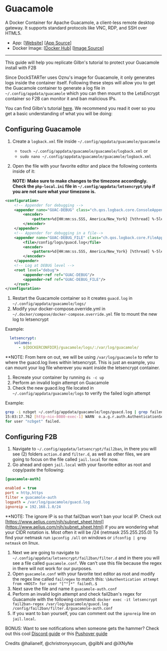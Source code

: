 # Guacamole

A Docker Container for Apache Guacamole, a client-less remote desktop gateway. It supports standard protocols like VNC, RDP, and SSH over HTML5.

- App: [[Website](https://guacamole.apache.org/)] [[App Source](https://github.com/oznu/docker-guacamole)]
- Docker Image: [[Docker Hub](https://hub.docker.com/)] [[Image Source](https://hub.docker.com/r/oznu/guacamole)]

---

This guide will help you replicate Gilbn's tutorial to protect your Guacamole install with F2B

Since DockSTARTer uses Oznu's image for Guacamole, it only generates logs inside the container itself. Following these steps will allow you to get the Guacamole container to generate a log file in `~/.config/appdata/guacamole` which you can then mount to the LetsEncrypt container so F2B can monitor it and ban malicious IPs.

You can find Gilbn's tutorial [here](https://technicalramblings.com/blog/remotely-accessing-the-unraid-gui-with-guacamole-and-vnc-web-browser/). We recommend you read it over so you get a basic understanding of what you will be doing:

## Configuring Guacamole

1. Create a `logback.xml` file inside `~/.config/appdata/guacamole/guacamole`
    * `touch ~/.config/appdata/guacamole/guacamole/logback.xml`
          or
    * `sudo nano ~/.config/appdata/guacamole/guacamole/logback.xml`
1. Open the file with your favorite editor and place the following contents inside of it:

    **NOTE: Make sure to make changes to the timezone accordingly. Check the `php-local.ini` file in `~/.config/appdata/letsencrypt/php` if you are not sure what your timezone is.**

```xml
<configuration>
    <!-- Appender for debugging -->
    <appender name="GUAC-DEBUG" class="ch.qos.logback.core.ConsoleAppender">
        <encoder>
            <pattern>%d{HH:mm:ss.SSS, America/New_York} [%thread] %-5level %logger{36} - %msg%n</pattern>
        </encoder>
    </appender>
    <!-- Appender for debugging in a file-->
    <appender name="GUAC-DEBUG_FILE" class="ch.qos.logback.core.FileAppender">
        <file>/config/logs/guacd.log</file>
        <encoder>
            <pattern>%d{HH:mm:ss.SSS, America/New_York} [%thread] %-5level %logger{36} - %msg%n</pattern>
        </encoder>
    </appender>
    <!-- Log at DEBUG level -->
    <root level="debug">
        <appender-ref ref="GUAC-DEBUG"/>
        <appender-ref ref="GUAC-DEBUG_FILE"/>
    </root>
</configuration>
```

1. Restart the Guacamole container so it creates `guacd.log` in `~/.config/appdata/guacamole/logs/`
1. Modify your docker-compose.override.yml in `~/.docker/compose/docker-compose.override.yml` file to mount the new log to letsencrypt

Example:

```yaml
  letsencrypt:
    volumes:
      - ${DOCKERCONFDIR}/guacamole/logs/:/var/log/guacamole/
```

   **NOTE: From here on out, we will be using `/var/log/guacamole` to refer to where the guacd.log lives within letsencrypt. This is just an example, you can mount your log file wherever you want inside the letsencrypt container.

1. Recreate your container by running `ds -c up`
1. Perform an invalid login attempt on Guacamole
1. Check the new guacd.log file located in `~/.config/appdata/guacamole/logs` to verify the failed login attempt

Example:

```bash
grep -i nzbget ~/.config/appdata/guacamole/logs/guacd.log | grep failed
15:03:17.762 [http-nio-8080-exec-1] WARN  o.a.g.r.auth.AuthenticationService - Authentication attempt from [x.x.x.x, x.x.x.x, x.x.x.x]
for user "nzbget" failed.
```

## Configuring F2B

1. Navigate to `~/.config/appdata/letsencrypt/fail2ban`, in there you will see (2) folders `action.d` and `filter.d`, as well as other files, we are going to focus on the file called `jail.local` for now.
1. Go ahead and open `jail.local` with your favorite editor as root and copy/paste the following:

```ini
[guacamole-auth]

enabled = true
port = http,https
filter = guacamole-auth
logpath = /var/log/guacamole/guacd.log
ignoreip = 192.168.1.0/24
```

**NOTE: The ignore IP is so that fail2ban won’t ban your local IP. Check out [https://www.aelius.com/njh/subnet_sheet.html](https://www.aelius.com/njh/subnet_sheet.html) if you are wondering what your CIDR notation is. Most often it will be /24 (netmask 255.255.255.0)
To find your netmask run `ipconfig /all` on windows or `ifconfig | grep netmask` on linux.

1. Next we are going to navigate to `~/.config/appdata/letsencrypt/fail2ban/filter.d` and in there you will see a file called `guacamole.conf`. We can't use this file because the regex in there will not work for our purposes.
1. Open `guacamole.conf` with your favorite text editor as root and modify the regex line called `failregex` to match this: `\bAuthentication attempt from <HOST> for user "[^"]*" failed\.$`
1. Next save the file and name it `guacamole-auth.conf`
1. Perform an invalid login attempt and check fail2ban's regex for Guacamole with the following command: `docker exec -it letsencrypt fail2ban-regex /var/log/guacamole/guacd.log /config/fail2ban/filter.d/guacamole-auth.conf`
1. If you want to ban yourself, you can comment out the `ignoreip` line on `jail.local`.

BONUS: Want to see notifications when someone gets the hammer? Check out this cool [Discord guide](https://technicalramblings.com/blog/adding-ban-unban-notifications-from-fail2ban-to-discord/) or this [Pushover guide](https://technicalramblings.com/blog/adding-ban-unban-notifications-from-fail2ban-with-pushover/)

Credits @halianelf, @christronyxyocum, @gilbN and @iXNyNe
